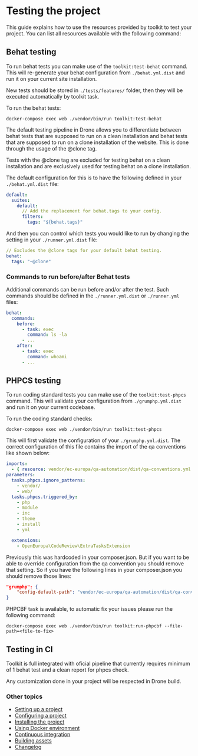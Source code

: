 # Testing the project

This guide explains how to use the resources provided by toolkit to test your
project. You can list all resources available with the following command:

## Behat testing
To run behat tests you can make use of the `toolkit:test-behat` command. This will
re-generate your behat configuration from `./behat.yml.dist` and run it on your
current site installation.

New tests should be stored in `./tests/features/` folder, then they will be executed
automatically by toolkit task.

To run the behat tests:
```
docker-compose exec web ./vendor/bin/run toolkit:test-behat
```

The default testing pipeline in Drone allows you to differentiate between behat
tests that are supposed to run on a clean installation and behat tests that are
supposed to run on a clone installation of the website. This is done through the
usage of the @clone tag.

Tests with the @clone tag are excluded for testing behat on a clean installation
and are exclusively used for testing behat on a clone installation.

The default configuration for this is to have the following defined in your
`./behat.yml.dist` file:

```yaml
default:
  suites:
    default:
      // Add the replacement for behat.tags to your config.
      filters:
        tags: "${behat.tags}"
```

And then you can control which tests you would like to run by changing the
setting in your `./runner.yml.dist` file:

```yaml
// Excludes the @clone tags for your default behat testing.
behat:
  tags: "~@clone"
```

### Commands to run before/after Behat tests

Additional commands can be run before and/or after the test. Such commands
should be defined in the `./runner.yml.dist` or `./runner.yml` files:

```yaml
behat:
  commands:
    before:
      - task: exec
        command: ls -la
      - ...
    after:
      - task: exec
        command: whoami
      - ...
```

## PHPCS testing
To run coding standard tests you can make use of the `toolkit:test-phpcs`
command. This will validate your configuration from `./grumphp.yml.dist` and run
it on your current codebase.

To run the coding standard checks:

```
docker-compose exec web ./vendor/bin/run toolkit:test-phpcs
```

This will first validate the configuration of your `./grumphp.yml.dist`. The
correct configuration of this file contains the import of the qa conventions
like shown below:

```yaml
imports:
  - { resource: vendor/ec-europa/qa-automation/dist/qa-conventions.yml }
parameters:
  tasks.phpcs.ignore_patterns:
    - vendor/
    - web/
  tasks.phpcs.triggered_by:
    - php
    - module
    - inc
    - theme
    - install
    - yml

  extensions:
    - OpenEuropa\CodeReview\ExtraTasksExtension
```

Previously this was hardcoded in your composer.json. But if you want to be able
to override configuration from the qa convention you should remove that setting.
So if you have the following lines in your composer.json you should remove those
lines:

```json
"grumphp": {
    "config-default-path": "vendor/ec-europa/qa-automation/dist/qa-conventions.yml"
}
```

PHPCBF task is available, to automatic fix your issues please run the following
command:
```
docker-compose exec web ./vendor/bin/run toolkit:run-phpcbf --file-path=<file-to-fix>
```


## Testing in CI
Toolkit is full integrated with oficial pipeline that currently requires minimum of 1 behat
test and a clean report for phpcs check.

Any customization done in your project will be respected in Drone build.

### Other topics
- [Setting up a project](/docs/setting-up-project.md)
- [Configuring a project](/docs/configuring-project.md)
- [Installing the project](/docs/installing-project.md)
- [Using Docker environment](/docs/docker-environment.md)
- [Continuous integration](/docs/continuous-integration.md)
- [Building assets](/docs/building-assets.md)
- [Changelog](/CHANGELOG.md)